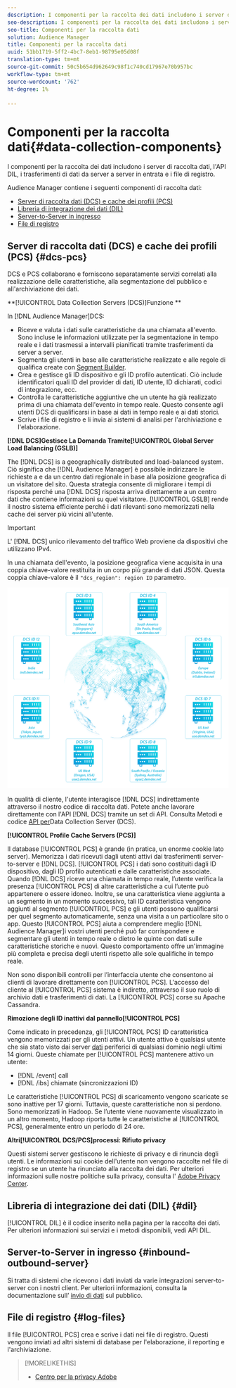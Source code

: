 ```yaml
---
description: I componenti per la raccolta dei dati includono i server di raccolta dati, l'API DIL, i trasferimenti di dati da server a server in entrata e i file di registro.
seo-description: I componenti per la raccolta dei dati includono i server di raccolta dati, l'API DIL, i trasferimenti di dati da server a server in entrata e i file di registro.
seo-title: Componenti per la raccolta dati
solution: Audience Manager
title: Componenti per la raccolta dati
uuid: 51bb1719-5ff2-4bc7-8eb1-98795e05d08f
translation-type: tm+mt
source-git-commit: 50c5b654d962649c98f1c740cd17967e70b957bc
workflow-type: tm+mt
source-wordcount: '762'
ht-degree: 1%

---
```



# Componenti per la raccolta dati{#data-collection-components}

I componenti per la raccolta dei dati includono i server di raccolta dati, l&#39;API DIL, i trasferimenti di dati da server a server in entrata e i file di registro.

<!-- 

c_compcollect.xml

 -->

 Audience Manager contiene i seguenti componenti di raccolta dati:

* [Server di raccolta dati (DCS) e cache dei profili (PCS)](../../reference/system-components/components-data-collection.md#dcs-pcs)
* [Libreria di integrazione dei dati (DIL)](../../reference/system-components/components-data-collection.md#dil)
* [Server-to-Server in ingresso](../../reference/system-components/components-data-collection.md#inbound-outbound-server)
* [File di registro](../../reference/system-components/components-data-collection.md#log-files)

## Server di raccolta dati (DCS) e cache dei profili (PCS) {#dcs-pcs}

DCS e PCS collaborano e forniscono separatamente servizi correlati alla realizzazione delle caratteristiche, alla segmentazione del pubblico e all&#39;archiviazione dei dati.

**[!UICONTROL Data Collection Servers (DCS)]Funzione **

In [!DNL Audience Manager]DCS:

* Riceve e valuta i dati sulle caratteristiche da una chiamata all&#39;evento. Sono incluse le informazioni utilizzate per la segmentazione in tempo reale e i dati trasmessi a intervalli pianificati tramite trasferimenti da server a server.
* Segmenta gli utenti in base alle caratteristiche realizzate e alle regole di qualifica create con [Segment Builder](../../features/segments/segment-builder.md).
* Crea e gestisce gli ID dispositivo e gli ID profilo autenticati. Ciò include identificatori quali ID del provider di dati, ID utente, ID dichiarati, codici di integrazione, ecc.
* Controlla le caratteristiche aggiuntive che un utente ha già realizzato prima di una chiamata dell&#39;evento in tempo reale. Questo consente agli utenti DCS di qualificarsi in base ai dati in tempo reale e ai dati storici.
* Scrive i file di registro e li invia ai sistemi di analisi per l&#39;archiviazione e l&#39;elaborazione.

**[!DNL DCS]Gestisce La Domanda Tramite[!UICONTROL Global Server Load Balancing (GSLB)]**

The [!DNL DCS] is a geographically distributed and load-balanced system. Ciò significa che [!DNL Audience Manager] è possibile indirizzare le richieste a e da un centro dati regionale in base alla posizione geografica di un visitatore del sito. Questa strategia consente di migliorare i tempi di risposta perché una [!DNL DCS] risposta arriva direttamente a un centro dati che contiene informazioni su quel visitatore. [!UICONTROL GSLB] rende il nostro sistema efficiente perché i dati rilevanti sono memorizzati nella cache dei server più vicini all&#39;utente.

>[!IMPORTANT]
>
>L&#39; [!DNL DCS] unico rilevamento del traffico Web proviene da dispositivi che utilizzano IPv4.

In una chiamata dell&#39;evento, la posizione geografica viene acquisita in una coppia chiave-valore restituita in un corpo più grande di dati JSON. Questa coppia chiave-valore è il `"dcs_region": region ID` parametro.

![](assets/dcs-map.png)

In qualità di cliente, l&#39;utente interagisce [!DNL DCS] indirettamente attraverso il nostro codice di raccolta dati. Potete anche lavorare direttamente con l&#39;API [!DNL DCS] tramite un set di API. Consulta Metodi e codice [API per](../../api/dcs-intro/dcs-event-calls/dcs-event-calls.md)Data Collection Server (DCS).

**[!UICONTROL Profile Cache Servers (PCS)]**

Il database [!UICONTROL PCS] è grande (in pratica, un enorme cookie lato server). Memorizza i dati ricevuti dagli utenti attivi dai trasferimenti server-to-server e [!DNL DCS]. [!UICONTROL PCS] i dati sono costituiti dagli ID dispositivo, dagli ID profilo autenticati e dalle caratteristiche associate. Quando [!DNL DCS] riceve una chiamata in tempo reale, l’utente verifica la presenza [!UICONTROL PCS] di altre caratteristiche a cui l’utente può appartenere o essere idoneo. Inoltre, se una caratteristica viene aggiunta a un segmento in un momento successivo, tali ID caratteristica vengono aggiunti al segmento [!UICONTROL PCS] e gli utenti possono qualificarsi per quel segmento automaticamente, senza una visita a un particolare sito o app. Questo [!UICONTROL PCS] aiuta a comprendere meglio [!DNL Audience Manager]i vostri utenti perché può far corrispondere e segmentare gli utenti in tempo reale o dietro le quinte con dati sulle caratteristiche storiche e nuovi. Questo comportamento offre un&#39;immagine più completa e precisa degli utenti rispetto alle sole qualifiche in tempo reale.

Non sono disponibili controlli per l’interfaccia utente che consentono ai clienti di lavorare direttamente con [!UICONTROL PCS]. L&#39;accesso del cliente al [!UICONTROL PCS] sistema è indiretto, attraverso il suo ruolo di archivio dati e trasferimenti di dati. La [!UICONTROL PCS] corse su Apache Cassandra.

**Rimozione degli ID inattivi dal pannello[!UICONTROL PCS]**

Come indicato in precedenza, gli [!UICONTROL PCS] ID caratteristica vengono memorizzati per gli utenti attivi. Un utente attivo è qualsiasi utente che sia stato visto dai server [dati](../../reference/system-components/components-edge.md) periferici di qualsiasi dominio negli ultimi 14 giorni. Queste chiamate per [!UICONTROL PCS] mantenere attivo un utente:

* [!DNL /event] call
* [!DNL /ibs] chiamate (sincronizzazioni ID)

<!-- 

Removed /dpm calls from the bulleted list. /dpm calls have been deprecated.

 -->

Le caratteristiche [!UICONTROL PCS] di scaricamento vengono scaricate se sono inattive per 17 giorni. Tuttavia, queste caratteristiche non si perdono. Sono memorizzati in Hadoop. Se l’utente viene nuovamente visualizzato in un altro momento, Hadoop riporta tutte le caratteristiche al [!UICONTROL PCS], generalmente entro un periodo di 24 ore.

**Altri[!UICONTROL DCS/PCS]processi: Rifiuto privacy**

Questi sistemi server gestiscono le richieste di privacy e di rinuncia degli utenti. Le informazioni sui cookie dell&#39;utente non vengono raccolte nel file di registro se un utente ha rinunciato alla raccolta dei dati. Per ulteriori informazioni sulle nostre politiche sulla privacy, consulta l&#39; [Adobe Privacy Center](https://www.adobe.com/privacy/advertising-services.html).

## Libreria di integrazione dei dati (DIL) {#dil}

[!UICONTROL DIL] è il codice inserito nella pagina per la raccolta dei dati. Per ulteriori informazioni sui servizi e i metodi disponibili, vedi API [](../../dil/dil-overview.md) DIL.

## Server-to-Server in ingresso {#inbound-outbound-server}

Si tratta di sistemi che ricevono i dati inviati da varie integrazioni server-to-server con i nostri client. Per ulteriori informazioni, consulta la documentazione sull’ [invio di dati](/help/using/integration/sending-audience-data/real-time-data-integration/real-time-tech-specs.md) sul pubblico.

## File di registro {#log-files}

Il file [!UICONTROL PCS] crea e scrive i dati nei file di registro. Questi vengono inviati ad altri sistemi di database per l&#39;elaborazione, il reporting e l&#39;archiviazione.

>[!MORELIKETHIS]
>
>* [Centro per la privacy Adobe](https://www.adobe.com/privacy.html)

